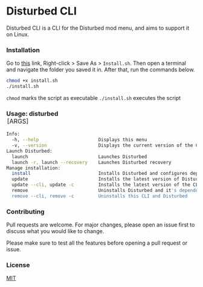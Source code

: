 # Disturbed CLI

Disturbed CLI is a CLI for the Disturbed mod menu, and aims to support it on Linux. 

### Installation

Go to [this](https://raw.githubusercontent.com/charleywright/Disturbed-CLI/master/install.sh) link, Right-click > Save As > `Install.sh`. Then open a terminal and navigate the folder you saved it in. After that, run the commands below.
```sh
chmod +x install.sh
./install.sh
```
`chmod` marks the script as executable
`./install.sh` executes the script

### Usage: disturbed <OPTION> [ARGS]
```sh
Info:
  -h, --help                      Displays this menu
  -v, --version                   Displays the current version of the CLI and Disturbed
Launch Disturbed:
  launch                          Launches Disturbed
  launch -r, launch --recovery    Launches Disturbed recovery
Manage installation:
  install                         Installs Disturbed and configures dependencies
  update                          Installs the latest version of Disturbed
  update --cli, update -c         Installs the latest version of the CLI (currently unsupported)
  remove                          Uninstalls Disturbed and it's dependencies
  remove --cli, remove -c         Uninstalls this CLI and Disturbed

```

### Contributing
Pull requests are welcome. For major changes, please open an issue first to discuss what you would like to change.

Please make sure to test all the features before opening a pull request or issue.

### License
[MIT](https://choosealicense.com/licenses/mit/)
